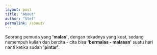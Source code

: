 ```yaml
---
layout: post
title: "About"
author: "Stef"
permalink: /about/
---
```


Seorang pemuda yang **'malas'**, dengan tekadnya yang kuat, sedang nemempuh kuliah dan bercita - cita bisa **'bermalas - malasan'** suatu hari nanti ketika sudah **'pintar'**.